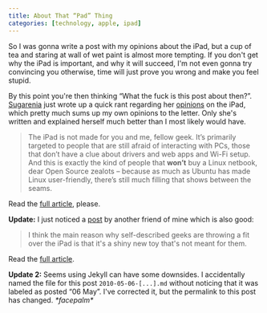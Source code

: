 ```yaml
---
title: About That “Pad” Thing
categories: [technology, apple, ipad]
---
```


So I was gonna write a post with my opinions about the iPad, but a cup of tea and staring at wall of wet paint is almost more tempting. If you don't get why the iPad is important, and why it will succeed, I'm not even gonna try convincing you otherwise, time will just prove you wrong and make you feel stupid.

By this point you're then thinking “What the fuck is this post about then?”. [Sugarenia][] just wrote up a quick rant regarding her [opinions][sugipad] on the iPad, which pretty much sums up my own opinions to the letter. Only she's written and explained herself much better than I most likely would have.

> The iPad is not made for you and me, fellow geek. It’s primarily targeted to people that are still afraid of interacting with PCs, those that don’t have a clue about drivers and web apps and Wi-Fi setup. And this is exactly the kind of people that **won’t** buy a Linux netbook, dear Open Source zealots – because as much as Ubuntu has made Linux user-friendly, there’s still much filling that shows between the seams.

Read the [full article][sugipad], please.

**Update:** I just noticed a [post][davepad] by another friend of mine which is also good:

> I think the main reason why self-described geeks are throwing a fit over the iPad is that it's a shiny new toy that's not meant for them.

Read the [full article][davepad].

**Update 2:** Seems using Jekyll can have some downsides. I accidentally named the file for this post `2010-05-06-[...].md` without noticing that it was labeled as posted “06 May”. I've corrected it, but the permalink to this post has changed. *\*facepalm\**


[sugarenia]: http://blog.sugarenia.com/
[sugipad]: http://blog.sugarenia.com/archives/rantings/saturday-ranting-about-ipad-flash
[davepad]: http://octidextro.us/2010/01/28/apples-ipad-and-why-its-upsetting-geeks/
